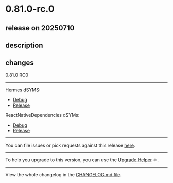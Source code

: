 # 0.81.0-rc.0

## release on 20250710
## description
## changes
0.81.0 RC0

*** ** * ** ***

Hermes dSYMS:

* <a href="https://repo1.maven.org/maven2/com/facebook/react/react-native-artifacts/0.81.0-rc.0/react-native-artifacts-0.81.0-rc.0-hermes-framework-dSYM-debug.tar.gz" rel="nofollow">Debug</a>
* <a href="https://repo1.maven.org/maven2/com/facebook/react/react-native-artifacts/0.81.0-rc.0/react-native-artifacts-0.81.0-rc.0-hermes-framework-dSYM-release.tar.gz" rel="nofollow">Release</a>

ReactNativeDependencies dSYMs:

* <a href="https://repo1.maven.org/maven2/com/facebook/react/react-native-artifacts/0.81.0-rc.0/react-native-artifacts-0.81.0-rc.0-reactnative-dependencies-dSYM-debug.tar.gz" rel="nofollow">Debug</a>
* <a href="https://repo1.maven.org/maven2/com/facebook/react/react-native-artifacts/0.81.0-rc.0/react-native-artifacts-0.81.0-rc.0-reactnative-dependencies-dSYM-release.tar.gz" rel="nofollow">Release</a>

*** ** * ** ***

You can file issues or pick requests against this release <a href="https://github.com/reactwg/react-native-releases/issues/new/choose">here</a>.

*** ** * ** ***

To help you upgrade to this version, you can use the <a href="https://react-native-community.github.io/upgrade-helper/" rel="nofollow">Upgrade Helper</a> ⚛️.

*** ** * ** ***

View the whole changelog in the <a href="https://github.com/facebook/react-native/blob/main/CHANGELOG.md">CHANGELOG.md file</a>.

